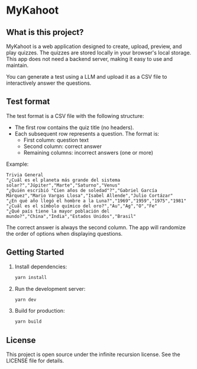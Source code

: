 # MyKahoot

## What is this project?

MyKahoot is a web application designed to create, upload, preview, and play quizzes. The quizzes are stored locally in your browser's local storage. This app does not need a backend server, making it easy to use and maintain.

You can generate a test using a LLM and upload it as a CSV file to interactively answer the questions.

## Test format
The test format is a CSV file with the following structure:
- The first row contains the quiz title (no headers).
- Each subsequent row represents a question. The format is:
	- First column: question text
	- Second column: correct answer
	- Remaining columns: incorrect answers (one or more)

Example:
```csv
Trivia General
"¿Cuál es el planeta más grande del sistema solar?","Júpiter","Marte","Saturno","Venus"
"¿Quién escribió "Cien años de soledad"?","Gabriel García Márquez","Mario Vargas Llosa","Isabel Allende","Julio Cortázar"
"¿En qué año llegó el hombre a la Luna?","1969","1959","1975","1981"
"¿Cuál es el símbolo químico del oro?","Au","Ag","O","Fe"
"¿Qué país tiene la mayor población del mundo?","China","India","Estados Unidos","Brasil"
```

The correct answer is always the second column. The app will randomize the order of options when displaying questions.

## Getting Started
1. Install dependencies:
	 ```bash
	 yarn install
	 ```
2. Run the development server:
	 ```bash
	 yarn dev
	 ```
3. Build for production:
	 ```bash
	 yarn build
	 ```

## License
This project is open source under the infinite recursion license. See the LICENSE file for details.
